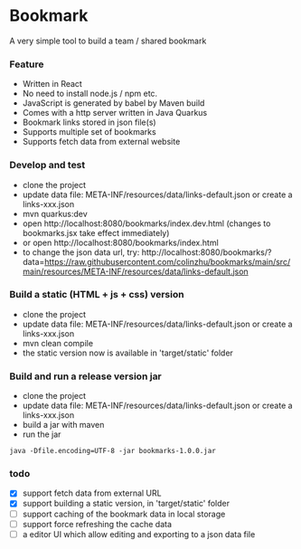 # Bookmark 
A very simple tool to build a team / shared bookmark

### Feature

- Written in React
- No need to install node.js / npm etc.
- JavaScript is generated by babel by Maven build
- Comes with a http server written in Java Quarkus
- Bookmark links stored in json file(s)
- Supports multiple set of bookmarks
- Supports fetch data from external website

### Develop and test
- clone the project
- update data file: META-INF/resources/data/links-default.json or create a links-xxx.json
- mvn quarkus:dev
- open http://localhost:8080/bookmarks/index.dev.html (changes to bookmarks.jsx take effect immediately)
- or open http://localhost:8080/bookmarks/index.html
- to change the json data url, try: http://localhost:8080/bookmarks/?data=https://raw.githubusercontent.com/colinzhu/bookmarks/main/src/main/resources/META-INF/resources/data/links-default.json

### Build a static (HTML + js + css) version
- clone the project
- update data file: META-INF/resources/data/links-default.json or create a links-xxx.json
- mvn clean compile
- the static version now is available in 'target/static' folder

### Build and run a release version jar
- clone the project
- update data file: META-INF/resources/data/links-default.json or create a links-xxx.json
- build a jar with maven
- run the jar
 ```
java -Dfile.encoding=UTF-8 -jar bookmarks-1.0.0.jar
```

### todo
- [x] support fetch data from external URL
- [x] support building a static version, in 'target/static' folder
- [ ] support caching of the bookmark data in local storage
- [ ] support force refreshing the cache data
- [ ] a editor UI which allow editing and exporting to a json data file